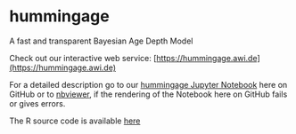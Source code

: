 # hummingage
A fast and transparent Bayesian Age Depth Model

Check out our interactive web service: [https://hummingage.awi.de](https://hummingage.awi.de)

For a detailed description go to our [hummingage Jupyter Notebook](https://github.com/hummingbird-dev/hummingage/blob/master/hummingage.ipynb) here on GitHub or
to [nbviewer](https://nbviewer.jupyter.org/github/hummingbird-dev/hummingage/blob/master/hummingage.ipynb), if the rendering of the Notebook here on GitHub fails or gives errors.

The R source code is available [here](https://github.com/hummingbird-dev/hummingage/blob/master/hummingage.r)
